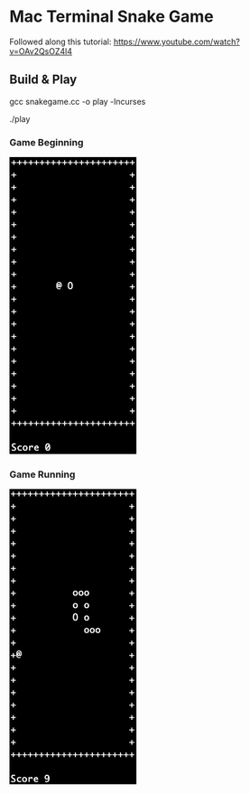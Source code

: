 # Mac Terminal Snake Game

Followed along this tutorial: https://www.youtube.com/watch?v=OAv2QsOZ4l4

## Build & Play
gcc snakegame.cc -o play -lncurses

./play

### Game Beginning

![](images/snake-start.png)

### Game Running

![](images/snake-running.png)